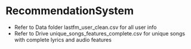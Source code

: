 # RecommendationSystem

- Refer to Data folder lastfm_user_clean.csv for all user info
- Refer to Drive unique_songs_features_complete.csv for unique songs with complete lyrics and audio features
